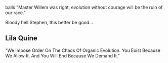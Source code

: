 balls 
"Master Willem was right, evolution without courage will be the ruin of our race."

Bloody hell Stephen, this better be good...

## Lila Quine

"We Impose Order On The Chaos Of Organic Evolution. You Exist Because We Allow It. And You Will End Because We Demand It."
